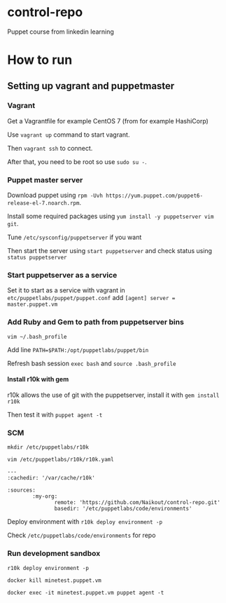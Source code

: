 # control-repo
Puppet course from linkedin learning

# How to run

## Setting up vagrant and puppetmaster

### Vagrant
Get a Vagrantfile for example CentOS 7 (from for example HashiCorp)

Use `vagrant up` command to start vagrant.

Then `vagrant ssh` to connect.

After that, you need to be root so use `sudo su -`.

### Puppet master server

Download puppet using `rpm -Uvh https://yum.puppet.com/puppet6-release-el-7.noarch.rpm`.

Install some required packages using `yum install -y puppetserver vim git`.

Tune `/etc/sysconfig/puppetserver` if you want

Then start the server using `start puppetserver` and check status using `status puppetserver`

### Start puppetserver as a service
Set it to start as a service with vagrant in `etc/puppetlabs/puppet/puppet.conf`
add
`
[agent]
server = master.puppet.vm
`

### Add Ruby and Gem to path from puppetserver bins

`vim ~/.bash_profile`

Add line `PATH=$PATH:/opt/puppetlabs/puppet/bin`

Refresh bash session `exec bash` and `source .bash_profile`

#### Install r10k with gem

r10k allows the use of git with the puppetserver, install it with `gem install r10k`

Then test it with `puppet agent -t`

### SCM

`mkdir /etc/puppetlabs/r10k`

`vim /etc/puppetlabs/r10k/r10k.yaml`

```
---
:cachedir: '/var/cache/r10k'

:sources:
        :my-org:
               remote: 'https://github.com/Naikout/control-repo.git'
               basedir: '/etc/puppetlabs/code/environments'
```
Deploy environment with `r10k deploy environment -p`

Check `/etc/puppetlabs/code/environments` for repo

### Run development sandbox

`r10k deploy environment -p`

`docker kill minetest.puppet.vm`

`docker exec -it minetest.puppet.vm puppet agent -t`
